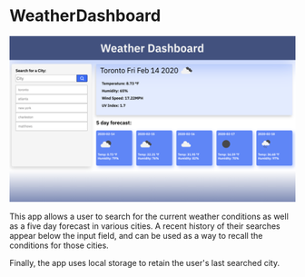 # WeatherDashboard

![](assets/images/app.png)

This app allows a user to search for the current weather conditions as well as a five day forecast in various cities. A recent history of their searches appear below the input field, and can be used as a way to recall the conditions for those cities. 

Finally, the app uses local storage to retain the user's last searched city. 


